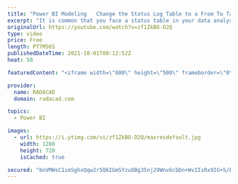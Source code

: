 ```yaml
---
title: "Power BI Modeling   Change the Status Log Table to a From To Table"
excerpt: "It is common that you face a status table in your data analysis scenarios. A status table normally has a column for the status of the items and the date of status change. This type of table, although informative, can be hard for analyzing data. In this article and video, I’ll explain why it is better"
originalUrl: https://youtube.com/watch?v=zf1ZkBO-D2Q
type: video
price: Free
length: PT7M56S
publishedDateTime: 2021-10-01T00:12:52Z
heat: 50

featuredContent: "<iframe width=\"800\" height=\"500\" frameborder=\"0\" src=\"https://www.youtube.com/embed/zf1ZkBO-D2Q\" allow=\"accelerometer; autoplay; encrypted-media; gyroscope; picture-in-picture\" allowfullscreen></iframe>"

provider:
  name: RADACAD
  domain: radacad.com

topics:
  - Power BI

images:
  - url: https://i.ytimg.com/vi/zf1ZkBO-D2Q/maxresdefault.jpg
    width: 1280
    height: 720
    isCached: true

secured: "bnVMWsC1imSghxQqw2r5Q6IGmSYzuOBg35nj29Wnv6cbDn+WvIIsRx9IG+S/B0Sv24tywhoR8mQJEpxzNsaCJGmp7gdGMJ0P2mInUEpka4lOx9LAX5bDngBVGNgtUaz63Jm+IO8cYlIzB46L0D39PyefEvzaxi6dJnbnYJ6zkfYWIjruQqLYAw79TR6O2subr8gaF7w3A6zOqr23dy/nB1ovqckxUxgeMK+DTSMhf0Rm81LSaOGGVOwspP9WFfoQBieiNL0bGpPRIsBBQoR2FX17jGx4iJaluCy5suX0BBk0FZSzQ7s+X1aZH6FKQmeGX94QJpQU3F0QxgRiFx9BJpyUuUAEt1Ci41WE7oy8DxP3WXNp7amuQ9MHY6cCeLkilXi2cEj3N0k9WP1coBQWWm0JCA5QIPxkfTqao8cFMqk=;8pDiqJ7S8bW/RrTb+Vn8QQ=="
---
```


